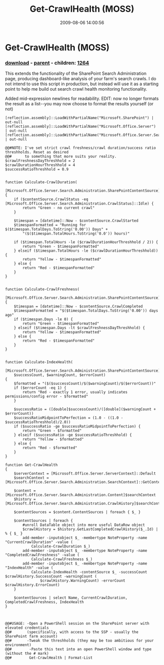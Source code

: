 ﻿---
pid:            1259
poster:         Peter
title:          Get-CrawlHealth (MOSS)
date:           2009-08-06 14:00:56
format:         posh
parent:         1258
parent:         1258
children:       1264
---

# Get-CrawlHealth (MOSS)

### [download](1259.ps1) - [parent](1258.md) - children: [1264](1264.md)

This extends the functionality of the SharePoint Search Administration page, producing dashboard-like analysis of your farm's search crawls. I do not intend to use this script in production, but instead will use it as a starting point to help me build out search crawl health monitoring functionality.

Added mid-expression newlines for readability. EDIT: now no longer formats the result as a list--you may now choose to format the results yourself (or not)

```posh
[reflection.assembly]::LoadWithPartialName("Microsoft.SharePoint") | out-null
[reflection.assembly]::LoadWithPartialName("Microsoft.Office.Server") | out-null
[reflection.assembly]::LoadWithPartialName("Microsoft.Office.Server.Search") | out-null

@@#NOTE: I've set strict crawl freshness/crawl duration/success ratio threshholds. Reset as desired
@@#      to something that more suits your reality.
$crawlFreshnessDayThreshhold = 2
$crawlDurationHourThreshhold = 4
$successRatioThreshhold = 0.9


function Calculate-CrawlDuration(
	[Microsoft.Office.Server.Search.Administration.SharePointContentSource]$contentSource)
{
	if ($contentSource.CrawlStatus -eq [Microsoft.Office.Server.Search.Administration.CrawlStatus]::Idle) {
		return "Green - no current crawl"
	}
	
	$timespan = [datetime]::Now - $contentSource.CrawlStarted
	$timespanFormatted = "Running for $($timespan.TotalDays.ToString('0.00')) Days" + 
		"($($timespan.TotalHours.ToString('0.0')) hours)"
	
	if ($timespan.TotalHours -le ($crawlDurationHourThreshhold / 2)) {
		return "Green - $timespanFormatted"
	} elseif ($timespan.TotalHours -le ($crawlDurationHourThreshhold)) {
		return "Yellow - $timespanFormatted"
	} else {
		return "Red - $timespanFormatted"
	}
}


function Calculate-CrawlFreshness(
	[Microsoft.Office.Server.Search.Administration.SharePointContentSource]$contentSource)
{
	$timespan = [datetime]::Now - $contentSource.CrawlCompleted
	$timespanFormatted = "$($timespan.TotalDays.ToString('0.00')) days ago"
	if ($timespan.Days -le 0) {
		return "Green - $timespanFormatted"
	} elseif ($timespan.Days -lt $crawlFreshnessDayThreshhold) {
		return "Yellow - $timespanFormatted"
	} else {
		return "Red - $timespanFormatted"
	}
}


function Calculate-IndexHealth(
	[Microsoft.Office.Server.Search.Administration.SharePointContentSource]$contentSource, 
	$successCount, $warningCount, $errorCount)
{
	$formatted = "($($successCount)/$($warningCount)/$($errorCount))"
	if ($errorCount -eq 1) {
		return "Red - exactly 1 error, usually indicates permissions/config error - $formatted"
	}
	
	$successRatio = ([double]$successCount)/([double]($warningCount + $errorCount))
	$successRatioMidpointToPerfection = (1.0 - ((1.0 - $successRatioThreshhold)/2.0))
	if ($successRatio -ge $successRatioMidpointToPerfection) {
		return "Green - $formatted"
	} elseif ($successRatio -ge $successRatioThreshhold) {
		return "Yellow - $formatted"
	} else {
		return "Red - $formatted"
	}
}

function Get-CrawlHealth
{
	$serverContext = [Microsoft.Office.Server.ServerContext]::Default
	$searchContext = [Microsoft.Office.Server.Search.Administration.SearchContext]::GetContext($serverContext)

	$content = [Microsoft.Office.Server.Search.Administration.Content]$searchContext
	$history = [Microsoft.Office.Server.Search.Administration.CrawlHistory]$searchContext
	
	$contentSources = $content.ContentSources | foreach { $_ }
	
	$contentSources | foreach { 
		#unroll DataTable object into more useful DataRow object
		$crawlHistory = $history.GetLastCompletedCrawlHistory($_.Id) | % { $_ }
		add-member -inputobject $_ -membertype NoteProperty -name "CurrentCrawlDuration" -value (
			Calculate-CrawlDuration $_)
		add-member -inputobject $_ -membertype NoteProperty -name "CompletedCrawlFreshness" -value (
			Calculate-CrawlFreshness $_)
		add-member -inputobject $_ -membertype NoteProperty -name "IndexHealth" -value (
			Calculate-IndexHealth -contentSource $_ -successCount $crawlHistory.SuccessCount -warningCount (
				$crawlHistory.WarningCount) -errorCount $crawlHistory.ErrorCount)
	}
	
	$contentSources | select Name, CurrentCrawlDuration, CompletedCrawlFreshness, IndexHealth
}



@@#USAGE: -Open a PowerShell session on the SharePoint server with elevated credentials 
@@#       (specifically, with access to the SSP - usually the SharePoint farm account)
@@#       -Tweak the threshholds (they may be too ambitious for your environment)
@@#        -Paste this text into an open PowerShell window and type (without the # mark)
@@#        Get-CrawlHealth | Format-List
```
